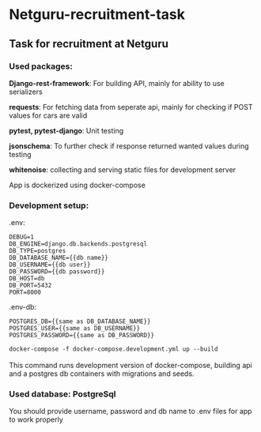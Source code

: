 # Netguru-recruitment-task
## Task for recruitment at Netguru


### Used packages:
__Django-rest-framework__: For building API, mainly for ability to use serializers </br>

__requests__: For fetching data from seperate api, mainly for checking if POST values for cars are valid</br>

__pytest, pytest-django__: Unit testing</br>

__jsonschema__: To further check if response returned wanted values during testing</br>

__whitenoise__: collecting and serving static files for development server</br>

App is dockerized using docker-compose



###  Development setup:
.env:

```
DEBUG=1
DB_ENGINE=django.db.backends.postgresql
DB_TYPE=postgres
DB_DATABASE_NAME={{db name}}
DB_USERNAME={{db user}}
DB_PASSWORD={{db password}}
DB_HOST=db
DB_PORT=5432
PORT=8000
```

.env-db:

``` 
POSTGRES_DB={{same as DB_DATABASE_NAME}}
POSTGRES_USER={{same as DB_USERNAME}}
POSTGRES_PASSWORD={{same as DB_PASSWORD}}
```

``docker-compose -f docker-compose.development.yml up --build`` </br></br>
This command runs development version of docker-compose, building api and a postgres db containers with migrations and seeds.


### Used database: PostgreSql
You should provide username, password and db name to .env files for app to work properly
